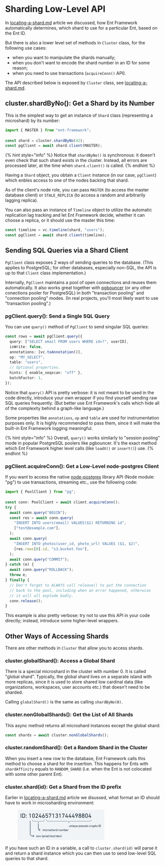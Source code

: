 # Sharding Low-Level API

In [locating-a-shard.md](locating-a-shard.md "mention") article we discussed, how Ent Framework automatically determines, which shard to use for a particular Ent, based on the Ent ID.

But there is also a lower level set of methods in `Cluster` class, for the following use cases:

* when you want to manipulate the shards manually;
* when you don't want to encode the shard number in an ID for some reason;
* when you need to use transactions (`acquireConn()` API).

The API described below is exposed by `Cluster` class, see [locating-a-shard.md](locating-a-shard.md "mention").

## cluster.shardByNo(): Get a Shard by its Number

This is the simplest way to get an instance of `Shard` class (representing a microshard) by its number:

```typescript
import { MASTER } from "ent-framework";

const shard = cluster.shardByNo(42);
const pgClient = await shard.client(MASTER);
```

{% hint style="info" %}
Notice that `shardByNo()` is synchronous: it doesn't even check that such shard exists in the cluster. Instead, all errors are processed later, at the time when `shard.client()` is called.
{% endhint %}

Having a `Shard` object, you obtain a `Client` instance (in our case, `pgClient`) which enbles access to one of the nodes backing that shard.&#x20;

As of the client's node role, you can pass `MASTER` (to access the master database client) or `STALE_REPLICA` (to access a random and arbitrarily lagging replica).

You can also pass an instance of `Timeline` object to utilize the automatic replication lag tracking and let Ent Framework decide, whether it can choose a replica, or it should use the master this time:

```typescript
const timeline = vc.timeline(shard, "users");
const pgClient = await shard.client(timeline);
```

## Sending SQL Queries via a Shard Client

`PgClient` class exposes 2 ways of sending queries to the database. (This applies to PostgreSQL; for other databases, especially non-SQL, the API is up to that `Client` class implementation.)

Internally, `PgClient` maintains a pool of open connections and reuses them automatically. It also works great together with [pgbouncer](https://www.pgbouncer.org) (or any other conections pooler for PostgreSQL) in both "transaction pooling" and "connection pooling" modes. (In real projects, you'll most likely want to use "transaction pooling".)

### pgClient.query(): Send a Single SQL Query

You can use `query()` method of `PgClient` to send singular SQL queries:

```typescript
const rows = await pgClient.query({
  query: ["SELECT email FROM users WHERE id=?", userID],
  isWrite: false,
  annotations: [vc.toAnnotation()],
  op: "MY_SELECT",
  table: "users",
  // Optional properties.
  hints: { enable_seqscan: "off" },
  batchFactor: 1,
});
```

Notice that `query()` API is pretty verbose: it is not meant to be used in the code directly, introduce your own wrapper if you find yourself sending raw SQL queries frequently. (But better use Ent Framework's calls which hide all of the complexity behind a graph-like language.)

Some properties like `annotations`, `op` and `table` are used for instrumentation purposes only. It is highly recommended to pass them, since it will make the built-in Ent Framework logging meaningful.

{% hint style="info" %}
Overall, `query()` works similarly to "session pooling" mode in popular PostgreSQL poolers like pgbouncer. It's the exact method which Ent Framework higher level calls (like `loadX()` or `insert()`) use.
{% endhint %}

### pgClient.acquireConn(): Get a Low-Level node-postgres Client

If you want to access the native [node-postgres](https://node-postgres.com) library API (Node module: "pg") to use transactions, streaming etc., use the following code:

```typescript
import { PoolClient } from "pg";

const conn: PoolClient = await client.acquireConn();
try {
  await conn.query("BEGIN");
  const res = await conn.query(
    "INSERT INTO users(email) VALUES($1) RETURNING id",
    ["test@example.com"],
  );
  await conn.query(
    "INSERT INTO photos(user_id, photo_url) VALUES ($1, $2)",
    [res.rows[0].id, "s3.bucket.foo"],
  );
  await conn.query("COMMIT");
} catch (e) {
  await conn.query("ROLLBACK");
  throw e;
} finally {
  // Don't forget to ALWAYS call release() to put the connection
  // back to the pool, including when an error happened, otherwise
  // it will all explode badly.
  conn.release();
}
```

This example is also pretty verbose: try not to use this API in your code directly; instead, introduce some higher-level wrappers.

## Other Ways of Accessing Shards

There are other methods in `Cluster` that allow you to access shards.

### cluster.globalShard(): Access a Global Shard

There is a special microshard in the cluster with number 0. It is called "global shard". Typically, the global shard lives on a separate island with more replicas, since it is used to store shared low cardinal data (like organizations, workspaces, user accounts etc.) that doesn't need to be sharded.

Calling `globalShard()` is the same as calling `shardByNo(0)`.

### cluster.nonGlobalShards(): Get the List of All Shards

This async method returns all microshard instances except the global shard:

```typescript
const shards = await cluster.nonGlobalShards();
```

### cluster.randomShard(): Get a Random Shard in the Cluster

When you insert a new row to the database, Ent Framework calls this method to choose a shard for the insertion. This happens for Ents with `shardAffinity` equals to `RANDOM_SHARD` (i.e. when the Ent is not colocated with some other parent Ent).

### cluster.shard(id): Get a Shard from the ID prefix

Earlier in [locating-a-shard.md](locating-a-shard.md "mention") article we disussed, what format an ID should have to work in microsharding environment:

<figure><img src="../.gitbook/assets/image.png" alt="" width="282"><figcaption></figcaption></figure>

If you have such an ID in a variable, a call to `cluster.shard(id)` will parse it and return a shard instance which you can then use to send low-level SQL queries to that shard.
